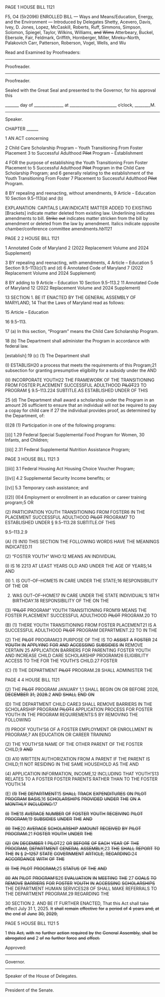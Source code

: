 PAGE 1
HOUSE BILL 1121

F5, O4 (5lr2096)
ENROLLED BILL
— Ways and Means/Education, Energy, and the Environment —
Introduced by Delegates Shetty, Acevero, Davis, Ivey, D. Jones, Lopez, McCaskill,
Roberts, Ruff, Simmons, Simpson, Solomon, Spiegel, Taylor, Wilkins,
Williams, ~~and~~ ~~Wims~~ Atterbeary, Buckel, Ebersole, Fair, Feldmark, Griffith,
Hornberger, Miller, Mireku–North, Palakovich Carr, Patterson, Roberson,
Vogel, Wells, and Wu

Read and Examined by Proofreaders:

_______________________________________________
Proofreader.
_______________________________________________
Proofreader.

Sealed with the Great Seal and presented to the Governor, for his approval this

_______ day of _______________ at ________________________ o’clock, ________M.

______________________________________________
Speaker.

CHAPTER ______

1 AN ACT concerning

2 Child Care Scholarship Program – Youth Transitioning From Foster Placement
3 to Successful Adulthood ~~Pilot~~ Program – Establishment

4 FOR the purpose of establishing the Youth Transitioning From Foster Placement to
5 Successful Adulthood ~~Pilot~~ Program in the Child Care Scholarship Program; and
6 generally relating to the establishment of the Youth Transitioning From Foster
7 Placement to Successful Adulthood ~~Pilot~~ Program.

8 BY repealing and reenacting, without amendments,
9 Article – Education
10 Section 9.5–113(a) and (b)

EXPLANATION: CAPITALS LAW.INDICATE MATTER ADDED TO EXISTING
[Brackets] indicate matter deleted from existing law.
Underlining indicates amendments to bill.
~~Strike~~ ~~out~~ indicates matter stricken from the bill by amendment or deleted from the law by
amendment.
Italics indicate opposite chamber/conference committee amendments.*hb1121*

PAGE 2
2 HOUSE BILL 1121

1 Annotated Code of Maryland
2 (2022 Replacement Volume and 2024 Supplement)

3 BY repealing and reenacting, with amendments,
4 Article – Education
5 Section 9.5–113(c)(1) and (d)
6 Annotated Code of Maryland
7 (2022 Replacement Volume and 2024 Supplement)

8 BY adding to
9 Article – Education
10 Section 9.5–113.2
11 Annotated Code of Maryland
12 (2022 Replacement Volume and 2024 Supplement)

13 SECTION 1. BE IT ENACTED BY THE GENERAL ASSEMBLY OF MARYLAND,
14 That the Laws of Maryland read as follows:

15 Article – Education

16 9.5–113.

17 (a) In this section, “Program” means the Child Care Scholarship Program.

18 (b) The Department shall administer the Program in accordance with federal law.

[establish]:19 (c) (1) The Department shall

(I) ESTABLISH20 a process that meets the requirements of this
Program;21 subsection for granting presumptive eligibility for a subsidy under the AND

(II) INCORPORATE YOUTH22 THE FRAMEWORK OF THE
TRANSITIONING FROM FOSTER PLACEMENT SUCCESSFUL ADULTHOOD ~~PILOT~~23 TO
PROGRAM § 9.5–113.224 SUBTITLE.AS ESTABLISHED UNDER OF THIS

25 (d) The Department shall award a scholarship under the Program in an amount
26 sufficient to ensure that an individual will not be required to pay a copay for child care if
27 the individual provides proof, as determined by the Department, of:

(I)28 (1) Participation in one of the following programs:

[(i)] 1.29 Federal Special Supplemental Food Program for Women,
30 Infants, and Children;

[(ii)] 2.31 Federal Supplemental Nutrition Assistance Program;

PAGE 3
HOUSE BILL 1121 3

[(iii)] 3.1 Federal Housing Act Housing Choice Voucher Program;

[(iv)] 4.2 Supplemental Security Income benefits; or

[(v)] 5.3 Temporary cash assistance; and

[(2)] (II)4 Employment or enrollment in an education or career training
program;5 OR

(2) PARTICIPATION YOUTH TRANSITIONING FROM FOSTER6 IN THE
PLACEMENT SUCCESSFUL ADULTHOOD ~~PILOT~~ PROGRAM7 TO ESTABLISHED UNDER
§ 9.5–113.28 SUBTITLE.OF THIS

9.5–113.2.9

(A) (1) IN10 THIS SECTION THE FOLLOWING WORDS HAVE THE MEANINGS
INDICATED.11

(2) “FOSTER YOUTH” WHO:12 MEANS AN INDIVIDUAL

(I) IS 16 2213 AT LEAST YEARS OLD AND UNDER THE AGE OF
YEARS;14 AND

(II) 1. IS OUT–OF–HOME15 IN CARE UNDER THE
STATE;16 RESPONSIBILITY OF THE OR

2. WAS OUT–OF–HOME17 IN CARE UNDER THE
STATE INDIVIDUAL’S 18TH BIRTHDAY.18 RESPONSIBILITY OF THE ON THE

(3) ~~“PILOT~~ PROGRAM” YOUTH TRANSITIONING FROM19 MEANS THE
FOSTER PLACEMENT SUCCESSFUL ADULTHOOD ~~PILOT~~ PROGRAM.20 TO

(B) (1) THERE YOUTH TRANSITIONING FROM FOSTER PLACEMENT21 IS A
SUCCESSFUL ADULTHOOD ~~PILOT~~ PROGRAM DEPARTMENT.22 TO IN THE

(2) THE ~~PILOT~~ PROGRAM23 PURPOSE OF THE IS TO ~~ASSIST~~ ~~A~~ ~~FOSTER~~
24 ~~YOUTH~~ ~~IN~~ ~~APPLYING~~ ~~FOR~~ ~~AND~~ ~~ACCESSING~~ ~~SUBSIDIES~~ ~~IN~~ REMOVE CERTAIN
25 APPLICATION BARRIERS FOR PARENTING FOSTER YOUTH AND INCREASE
CHILD CARE SCHOLARSHIP PROGRAM26 ELIGIBILITY ACCESS TO THE FOR THE
YOUTH’S CHILD.27 FOSTER

(C) (1) THE DEPARTMENT ~~PILOT~~ PROGRAM.28 SHALL ADMINISTER THE

PAGE 4
4 HOUSE BILL 1121

(2) THE ~~PILOT~~ PROGRAM JANUARY 1,1 SHALL BEGIN ON OR BEFORE
2026, ~~DECEMBER~~ ~~31,~~ ~~2028.~~2 ~~AND~~ ~~SHALL~~ ~~END~~ ~~ON~~

(D) THE DEPARTMENT CHILD CARE3 SHALL REMOVE BARRIERS IN THE
SCHOLARSHIP PROGRAM ~~PILOT~~4 APPLICATION PROCESS FOR FOSTER YOUTH IN THE
PROGRAM REQUIREMENTS:5 BY REMOVING THE FOLLOWING

(1) PROOF YOUTH’S6 OF A FOSTER EMPLOYMENT OR ENROLLMENT IN
PROGRAM;7 AN EDUCATION OR CAREER TRAINING

(2) THE YOUTH’S8 NAME OF THE OTHER PARENT OF THE FOSTER
CHILD;9 ~~AND~~

(3) A10 WRITTEN AUTHORIZATION FROM A PARENT IF THE PARENT IS
CHILD;11 NOT RESIDING IN THE SAME HOUSEHOLD AS THE AND

(4) APPLICATION INFORMATION, INCOME,12 INCLUDING THAT
YOUTH’S13 RELATES TO A FOSTER FOSTER PARENTS RATHER THAN TO THE FOSTER
YOUTH.14

(E) ~~(1)~~ ~~THE~~ ~~DEPARTMENT~~15 ~~SHALL~~ ~~TRACK~~ ~~EXPENDITURES~~ ~~ON~~
~~PILOT~~ ~~PROGRAM~~ ~~BASIS,~~16 ~~SCHOLARSHIPS~~ ~~PROVIDED~~ ~~UNDER~~ ~~THE~~ ~~ON~~ ~~A~~ ~~MONTHLY~~
~~INCLUDING:~~17

~~(I)~~ ~~THE~~18 ~~AVERAGE~~ ~~NUMBER~~ ~~OF~~ ~~FOSTER~~ ~~YOUTH~~ ~~RECEIVING~~
~~PILOT~~ ~~PROGRAM;~~19 ~~SUBSIDIES~~ ~~UNDER~~ ~~THE~~ ~~AND~~

~~(II)~~ ~~THE~~20 ~~AVERAGE~~ ~~SCHOLARSHIP~~ ~~AMOUNT~~ ~~RECEIVED~~ ~~BY~~
~~PILOT~~ ~~PROGRAM.~~21 ~~FOSTER~~ ~~YOUTH~~ ~~UNDER~~ ~~THE~~

~~(2)~~ ~~ON~~ ~~DECEMBER~~ ~~1~~ ~~PILOT~~22 ~~OR~~ ~~BEFORE~~ ~~OF~~ ~~EACH~~ ~~YEAR~~ ~~OF~~ ~~THE~~
~~PROGRAM,~~ ~~DEPARTMENT~~ ~~GENERAL~~ ~~ASSEMBLY,~~23 ~~THE~~ ~~SHALL~~ ~~REPORT~~ ~~TO~~ ~~THE~~ ~~IN~~
~~§~~ ~~2–1257~~ ~~STATE~~ ~~GOVERNMENT~~ ~~ARTICLE,~~ ~~REGARDING:~~24 ~~ACCORDANCE~~ ~~WITH~~ ~~OF~~ ~~THE~~

~~(I)~~ ~~THE~~ ~~PILOT~~ ~~PROGRAM;~~25 ~~STATUS~~ ~~OF~~ ~~THE~~ ~~AND~~

~~(II)~~ ~~AN~~ ~~PILOT~~ ~~PROGRAM’S~~26 ~~EVALUATION~~ ~~IN~~ ~~MEETING~~ ~~THE~~
27 ~~GOALS~~ ~~TO~~ ~~REMOVE~~ ~~BARRIERS~~ ~~FOR~~ ~~FOSTER~~ ~~YOUTH~~ ~~IN~~ ~~ACCESSING~~ ~~SCHOLARSHIPS~~
THE DEPARTMENT HUMAN SERVICES28 OF SHALL MAKE REFERRALS TO THE
DEPARTMENT PROGRAM.29 REGARDING THE

30 SECTION 2. AND BE IT FURTHER ENACTED, That this Act shall take effect July
31 1, 2025. ~~It~~ ~~shall~~ ~~remain~~ ~~effective~~ ~~for~~ ~~a~~ ~~period~~ ~~of~~ ~~4~~ ~~years~~ ~~and,~~ ~~at~~ ~~the~~ ~~end~~ ~~of~~ ~~June~~ ~~30,~~ ~~2029,~~

PAGE 5
HOUSE BILL 1121 5

1 ~~this~~ ~~Act,~~ ~~with~~ ~~no~~ ~~further~~ ~~action~~ ~~required~~ ~~by~~ ~~the~~ ~~General~~ ~~Assembly,~~ ~~shall~~ ~~be~~ ~~abrogated~~ ~~and~~
2 ~~of~~ ~~no~~ ~~further~~ ~~force~~ ~~and~~ ~~effect.~~

Approved:

________________________________________________________________________________
Governor.

________________________________________________________________________________
Speaker of the House of Delegates.

________________________________________________________________________________
President of the Senate.